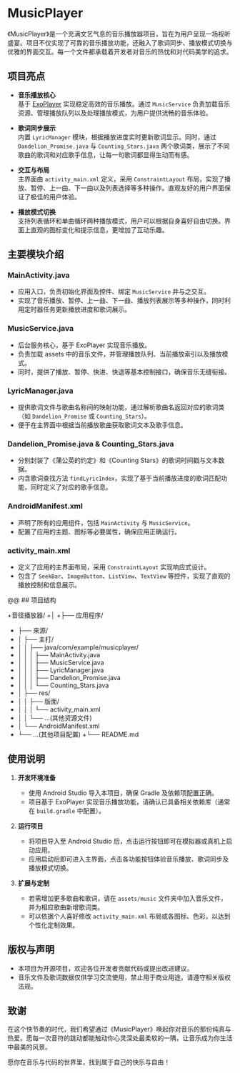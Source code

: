 # MusicPlayer

《MusicPlayer》是一个充满文艺气息的音乐播放器项目，旨在为用户呈现一场视听盛宴。项目不仅实现了可靠的音乐播放功能，还融入了歌词同步、播放模式切换与优雅的界面交互。每一个文件都承载着开发者对音乐的热忱和对代码美学的追求。

## 项目亮点

- **音乐播放核心**  
  基于 [ExoPlayer](https://exoplayer.dev/) 实现稳定高效的音乐播放。通过 `MusicService` 负责加载音乐资源、管理播放队列以及处理播放模式，为用户提供流畅的音乐体验。

- **歌词同步展示**  
  内置 `LyricManager` 模块，根据播放进度实时更新歌词显示。同时，通过 `Dandelion_Promise.java` 与 `Counting_Stars.java` 两个歌词类，展示了不同歌曲的歌词和对应歌手信息，让每一句歌词都显得生动而有感。

- **交互与布局**  
  主界面由 `activity_main.xml` 定义，采用 `ConstraintLayout` 布局，实现了播放、暂停、上一曲、下一曲以及列表选择等多种操作。直观友好的用户界面保证了极佳的用户体验。

- **播放模式切换**  
  支持列表循环和单曲循环两种播放模式，用户可以根据自身喜好自由切换。界面上直观的图标变化和提示信息，更增加了互动乐趣。

## 主要模块介绍

### MainActivity.java

- 应用入口，负责初始化界面及控件、绑定 `MusicService` 并与之交互。  
- 实现了音乐播放、暂停、上一曲、下一曲、播放列表展示等多种操作，同时利用定时器任务更新播放进度和歌词展示。

### MusicService.java

- 后台服务核心，基于 ExoPlayer 实现音乐播放。  
- 负责加载 assets 中的音乐文件，并管理播放队列、当前播放索引以及播放模式。  
- 同时，提供了播放、暂停、快进、快退等基本控制接口，确保音乐无缝衔接。

### LyricManager.java

- 提供歌词文件与歌曲名称间的映射功能，通过解析歌曲名返回对应的歌词类（如 `Dandelion_Promise` 或 `Counting_Stars`）。
- 便于在主界面中根据当前播放歌曲获取歌词文本及歌手信息。

### Dandelion_Promise.java & Counting_Stars.java

- 分别封装了《蒲公英的约定》和《Counting Stars》的歌词时间戳与文本数据。
- 内含歌词查找方法 `findLyricIndex`，实现了基于当前播放进度的歌词匹配功能，同时定义了对应的歌手信息。

### AndroidManifest.xml

- 声明了所有的应用组件，包括 `MainActivity` 与 `MusicService`。
- 配置了应用的主题、图标等必要属性，确保应用正确运行。

### activity_main.xml

- 定义了应用的主界面布局，采用 `ConstraintLayout` 实现响应式设计。
- 包含了 `SeekBar`、`ImageButton`、`ListView`、`TextView` 等控件，实现了直观的播放控制和信息展示。

@@ ## 项目结构

+音径播放器/
+│
+├── 应用程序/
+    ├── 来源/
+    │   ├── 主打/
+    │   │   ├── java/com/example/musicplayer/
+    │   │   │   ├── MainActivity.java
+    │   │   │   ├── MusicService.java
+    │   │   │   ├── LyricManager.java
+    │   │   │   ├── Dandelion_Promise.java
+    │   │   │   └── Counting_Stars.java
+    │   ├── res/
+    │   │   ├── 版面/
+    │   │   │   └── activity_main.xml
+    │   │   └── ...(其他资源文件)
+    │   └── AndroidManifest.xml
+    └── ...(其他项目配置)
+└── README.md

## 使用说明

1. **开发环境准备**  
   - 使用 Android Studio 导入本项目，确保 Gradle 及依赖项配置正确。
   - 项目基于 ExoPlayer 实现音乐播放功能，请确认已具备相关依赖库（通常在 `build.gradle` 中配置）。

2. **运行项目**  
   - 将项目导入至 Android Studio 后，点击运行按钮即可在模拟器或真机上启动应用。
   - 应用启动后即可进入主界面，点击各功能按钮体验音乐播放、歌词同步及播放模式切换。

3. **扩展与定制**  
   - 若需增加更多歌曲和歌词，请在 `assets/music` 文件夹中加入音乐文件，并为相应歌曲新增歌词类。
   - 可以依据个人喜好修改 `activity_main.xml` 布局或各图标、色彩，以达到个性化定制效果。

## 版权与声明

- 本项目为开源项目，欢迎各位开发者贡献代码或提出改进建议。  
- 音乐文件及歌词数据仅供学习交流使用，禁止用于商业用途，请遵守相关版权法规。

## 致谢

在这个快节奏的时代，我们希望通过《MusicPlayer》唤起你对音乐的那份纯真与热爱。愿每一次音符的跳动都能触动你心灵深处最柔软的一隅，让音乐成为你生活中最美的风景。

愿你在音乐与代码的世界里，找到属于自己的快乐与自由！
